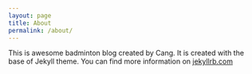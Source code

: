 ```yaml
---
layout: page
title: About
permalink: /about/
---
```


This is awesome badminton blog created by Cang. It is created with the base of Jekyll theme. You can find more information on [jekyllrb.com](http://jekyllrb.com/)
